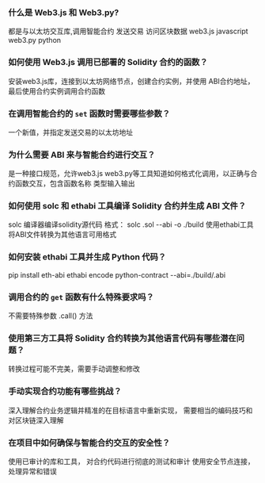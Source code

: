 ### 什么是 Web3.js 和 Web3.py?

都是与以太坊交互库,调用智能合约  发送交易 访问区块数据
web3.js javascript 
web3.py  python 

### 如何使用 Web3.js 调用已部署的 Solidity 合约的函数？

安装web3.js库，连接到以太坊网络节点，创建合约实例，并使用
ABI合约地址，最后使用合约实例调用合约函数

### 在调用智能合约的 `set` 函数时需要哪些参数？

一个新值，并指定发送交易的以太坊地址


### 为什么需要 ABI 来与智能合约进行交互？

是一种接口规范，允许web3.js  web3.py等工具知道如何格式化调用，以正确与合约函数交互，包含函数名称 类型输入输出

### 如何使用 solc 和 ethabi 工具编译 Solidity 合约并生成 ABI 文件？

solc 编译器编译solidity源代码
格式： solc <fileNmae>.sol --abi -o ./build 
使用ethabi工具将ABI文件转换为其他语言可用格式



### 如何安装 ethabi 工具并生成 Python 代码？

pip install eth-abi
ethabi encode python-contract --abi=./build/<contract-name>.abi

### 调用合约的 `get` 函数有什么特殊要求吗？

不需要特殊参数  .call() 方法

### 使用第三方工具将 Solidity 合约转换为其他语言代码有哪些潜在问题？

转换过程可能不完美，需要手动调整和修改


### 手动实现合约功能有哪些挑战？

深入理解合约业务逻辑并精准的在目标语言中重新实现，
需要相当的编码技巧和对区块链深入理解


### 在项目中如何确保与智能合约交互的安全性？

使用已审计的库和工具，
对合约代码进行彻底的测试和审计
使用安全节点连接，
处理异常和错误